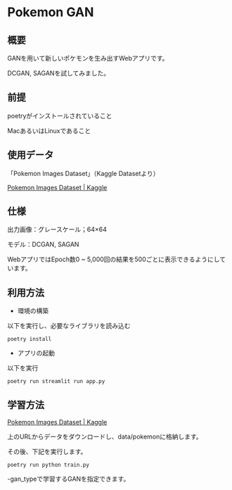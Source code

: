 # Pokemon GAN

## 概要
GANを用いて新しいポケモンを生み出すWebアプリです。

DCGAN, SAGANを試してみました。

## 前提
poetryがインストールされていること

MacあるいはLinuxであること

## 使用データ
「Pokemon Images Dataset」（Kaggle Datasetより）

[Pokemon Images Dataset | Kaggle](https://www.kaggle.com/kvpratama/pokemon-images-dataset)

## 仕様
出力画像：グレースケール；64×64

モデル：DCGAN, SAGAN

WebアプリではEpoch数0 ~ 5,000回の結果を500ごとに表示できるようにしています。

## 利用方法

* 環境の構築

以下を実行し、必要なライブラリを読み込む

```
poetry install
```

* アプリの起動

以下を実行

```
poetry run streamlit run app.py
```

## 学習方法
[Pokemon Images Dataset | Kaggle](https://www.kaggle.com/kvpratama/pokemon-images-dataset)

上のURLからデータをダウンロードし、data/pokemonに格納します。

その後、下記を実行します。

```
poetry run python train.py
```

-gan_typeで学習するGANを指定できます。